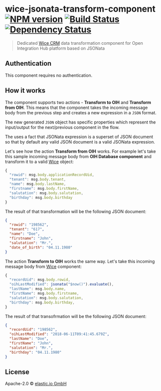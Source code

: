 # wice-jsonata-transform-component [![NPM version][npm-image]][npm-url] [![Build Status][travis-image]][travis-url] [![Dependency Status][daviddm-image]][daviddm-url]
> Dedicated [Wice CRM](https://wice.de/) data transformation component for Open Integration Hub platform based on JSONata

## Authentication

This component requires no authentication.

## How it works

The component supports two actions - **Transform to OIH** and **Transform from OIH**. This means that the component takes the incoming message body from the previous step and creates a new expression in a ``JSON`` format.

The new generated ``JSON`` object has specific properties which represent the input/output for the next/previous component in the flow.

The uses a fact that JSONata expression is a superset of JSON document so that by default any valid JSON document is a valid JSONata expression.

Let's see how the action **Transform from OIH** works. For example let's take this sample incoming message body from **OIH Database component** and transform it to a valid [Wice](https://wice.de) object:

```js
{
  "rowid": msg.body.applicationRecordUid,
  "tenant": msg.body.tenant,
  "name": msg.body.lastName,
  "firstname": msg.body.firstName,
  "salutation": msg.body.salutation,
  "birthday": msg.body.birthday
}
```
The result of that transformation will be the following JSON document:

```json
{
  "rowid": "198562",
  "tenant": "617",
  "name": "Doe",
  "firstname": "John",
  "salutation": "Mr.",
  "date_of_birth": "04.11.1980"
}
```

The action **Transform to OIH** works the same way. Let's take this incoming message body from [Wice](https://wice.de) component:

```js
{
  "recordUid": msg.body.rowid,
  "oihLastModified": jsonata("$now()").evaluate(),
  "lastName": msg.body.name,
  "firstName": msg.body.firstname,
  "salutation": msg.body.salutation,
  "birthday": msg.body.birthday,
}
```

The result of that transofrmation will be the following JSON document:

```json
{
  "recordUid": "198562",
  "oihLastModified": "2018-06-11T09:41:45.679Z",
  "lastName": "Doe",
  "firstName": "John",
  "salutation": "Mr.",
  "birthday": "04.11.1980"
}
```


## License

Apache-2.0 © [elastic.io GmbH](http://elastic.io)


[npm-image]: https://badge.fury.io/js/jsonata-transform-component.svg
[npm-url]: https://npmjs.org/package/jsonata-transform-component
[travis-image]: https://travis-ci.org/elasticio/jsonata-transform-component.svg?branch=master
[travis-url]: https://travis-ci.org/elasticio/jsonata-transform-component
[daviddm-image]: https://david-dm.org/elasticio/jsonata-transform-component.svg?theme=shields.io
[daviddm-url]: https://david-dm.org/elasticio/jsonata-transform-component
